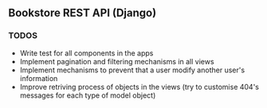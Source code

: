 ## Bookstore REST API (Django)

### TODOS

- Write test for all components in the apps
- Implement pagination and filtering mechanisms in all views
- Implement mechanisms to prevent that a user modify another user's information
- Improve retriving process of objects in the views (try to customise 404's
messages for each type of model object)
